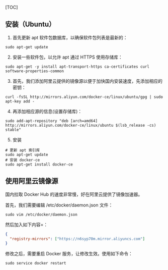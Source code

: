 [TOC]

## 安装（Ubuntu）

1. 首先更新 apt 软件包数据库，以确保软件包列表是最新的：

```shell
sudo apt-get update
```

2. 安装一些软件包，以允许 apt 通过 HTTPS 使用存储库：

```shell
sudo apt-get -y install apt-transport-https ca-certificates curl software-properties-common
```

3. 首先，我们添加阿里云提供的镜像源以便于加快国内安装速度，先添加相应的密钥：

```shell
curl -fsSL http://mirrors.aliyun.com/docker-ce/linux/ubuntu/gpg | sudo apt-key add -
```

4. 再添加相应源的信息(设置存储库)：

```shell
sudo add-apt-repository "deb [arch=amd64] http://mirrors.aliyun.com/docker-ce/linux/ubuntu $(lsb_release -cs) stable"
```

5. 安装

```shell
# 更新 apt 索引库
sudo apt-get update
# 安装 docker-ce
sudo apt-get install docker-ce
```

## 使用阿里云镜像源

国内拉取 Docker Hub 的速度非常慢，好在阿里云提供了镜像加速器。

首先，我们需要编辑 /etc/docker/daemon.json 文件：

```shell
sudo vim /etc/docker/daemon.json
```

然后加入如下内容=：

```json
{
  "registry-mirrors": ["https://n6syp70m.mirror.aliyuncs.com"]
}
```

修改之后，需要重启 Docker 服务，让修改生效。使用如下命令：

```shell
sudo service docker restart
```
